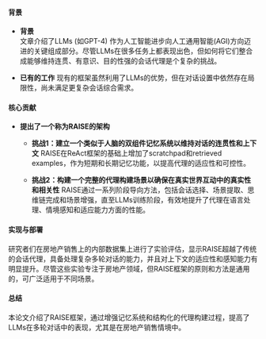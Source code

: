 #### 背景
- **背景**       
    文章介绍了LLMs (如GPT-4) 作为人工智能进步向人工通用智能(AGI)方向迈进的关键组成部分。尽管LLMs在很多任务上都表现出色，但如何将它们整合成能够维持连贯、有意识、目的性强的会话代理是个复杂的挑战。
    
- **已有的工作**
    现有的框架虽然利用了LLMs的优势，但在对话设置中依然存在局限性，尚未满足更复杂会话综合需求。

#### 核心贡献
- **提出了一个称为RAISE的架构**
    - **挑战1：建立一个类似于人脑的双组件记忆系统以维持对话的连贯性和上下文**
        RAISE在ReAct框架的基础上增加了scratchpad和retrieved examples，作为短期和长期记忆功能，以提高代理的适应性和可控性。
    
    - **挑战2：构建一个完整的代理构建场景以确保在真实世界互动中的真实性和相关性**
        RAISE通过一系列阶段导向方法，包括会话选择、场景提取、思维链完成和场景增强，直至LLMs训练阶段，有效地提升了代理在语言处理、情境感知和适应能力方面的性能。

#### 实现与部署
研究者们在房地产销售上的内部数据集上进行了实验评估，显示RAISE超越了传统的会话代理，具备处理复杂多轮对话的能力，并且对上下文的适应性和感知能力有明显提升。尽管这些实验专注于房地产领域，但RAISE框架的原则和方法是通用的，可广泛适用于不同场景。

#### 总结
本论文介绍了RAISE框架，通过增强记忆系统和结构化的代理构建过程，提高了LLMs在多轮对话中的表现，尤其是在房地产销售情境中。